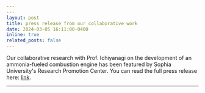 ```yaml
---
---
layout: post
title: press release from our collaborative work
date: 2024-03-05 16:11:00-0400
inline: true
related_posts: false
---
```


Our collaborative research with Prof. Ichiyanagi on the development of an ammonia-fueled combustion engine has been featured by Sophia University's Research Promotion Center.  You can read the full press release here: <a href="https://www.sophia.ac.jp/eng/article/news/release/release20240305/">link</a>.

---

